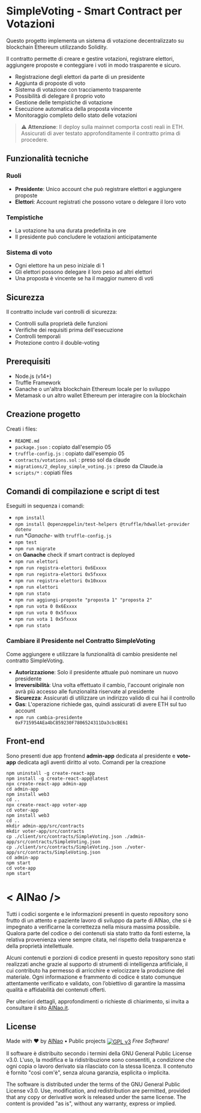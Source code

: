 
# SimpleVoting - Smart Contract per Votazioni

Questo progetto implementa un sistema di votazione decentralizzato su blockchain Ethereum utilizzando Solidity. 

Il contratto permette di creare e gestire votazioni, registrare elettori, aggiungere proposte e conteggiare i voti in modo trasparente e sicuro.
- Registrazione degli elettori da parte di un presidente
- Aggiunta di proposte di voto
- Sistema di votazione con tracciamento trasparente
- Possibilità di delegare il proprio voto
- Gestione delle tempistiche di votazione
- Esecuzione automatica della proposta vincente
- Monitoraggio completo dello stato delle votazioni
> ⚠️ **Attenzione**: Il deploy sulla mainnet comporta costi reali in ETH. Assicurati di aver testato approfonditamente il contratto prima di procedere.


## Funzionalità tecniche

### Ruoli
- **Presidente**: Unico account che può registrare elettori e aggiungere proposte
- **Elettori**: Account registrati che possono votare o delegare il loro voto

### Tempistiche
- La votazione ha una durata predefinita in ore
- Il presidente può concludere le votazioni anticipatamente

### Sistema di voto
- Ogni elettore ha un peso iniziale di 1
- Gli elettori possono delegare il loro peso ad altri elettori
- Una proposta è vincente se ha il maggior numero di voti

## Sicurezza

Il contratto include vari controlli di sicurezza:
- Controlli sulla proprietà delle funzioni
- Verifiche dei requisiti prima dell'esecuzione
- Controlli temporali
- Protezione contro il double-voting


## Prerequisiti

- Node.js (v14+)
- Truffle Framework
- Ganache o un'altra blockchain Ethereum locale per lo sviluppo
- Metamask o un altro wallet Ethereum per interagire con la blockchain


## Creazione progetto
Creati i files: 
- `README.md`
- `package.json` : copiato dall'esempio 05
- `truffle-config.js` : copiato dall'esempio 05
- `contracts/votations.sol` : preso sol da claude
- `migrations/2_deploy_simple_voting.js` : preso da Claude.ia
- `scripts/*` : copiati files

## Comandi di compilazione e script di test
Eseguiti in sequenza i comandi:
- `npm install `
- `npm install @openzeppelin/test-helpers @truffle/hdwallet-provider dotenv`
- run **Ganache-* with `truffle-config.js`
- `npm test `
- `npm run migrate `
- on **Ganache** check if smart contract is deployed
- `npm run elettori`
- `npm run registra-elettori 0x6Exxxx`
- `npm run registra-elettori 0x5fxxxx`
- `npm run registra-elettori 0x10xxxx`
- `npm run elettori`
- `npm run stato`
- `npm run aggiungi-proposte "proposta 1" "proposta 2"`
- `npm run vota 0 0x6Exxxx`
- `npm run vota 0 0x5fxxxx`
- `npm run vota 1 0x5fxxxx`
- `npm run stato`

### Cambiare il Presidente nel Contratto SimpleVoting
Come aggiungere e utilizzare la funzionalità di cambio presidente nel contratto SimpleVoting.
- **Autorizzazione**: Solo il presidente attuale può nominare un nuovo presidente
- **Irreversibilità**: Una volta effettuato il cambio, l'account originale non avrà più accesso alle funzionalità riservate al presidente
- **Sicurezza**: Assicurati di utilizzare un indirizzo valido di cui hai il controllo
- **Gas**: L'operazione richiede gas, quindi assicurati di avere ETH sul tuo account
- `npm run cambia-presidente 0xF715954AEa4bC859230F7806524311Da3cbcBE61`

## Front-end
Sono presenti due app frontend **admin-app** dedicata al presidente e **vote-app** dedicata agli aventi diritto al voto.
Comandi per la creazione
```
npm uninstall -g create-react-app
npm install -g create-react-app@latest
npx create-react-app admin-app
cd admin-app
npm install web3
cd ..
npx create-react-app voter-app
cd voter-app
npm install web3
cd ..
mkdir admin-app/src/contracts
mkdir voter-app/src/contracts
cp ./client/src/contracts/SimpleVoting.json ./admin-app/src/contracts/SimpleVoting.json
cp ./client/src/contracts/SimpleVoting.json ./voter-app/src/contracts/SimpleVoting.json
cd admin-app
npm start
cd vote-app
npm start
```


# &lt; AlNao /&gt;
Tutti i codici sorgente e le informazioni presenti in questo repository sono frutto di un attento e paziente lavoro di sviluppo da parte di AlNao, che si è impegnato a verificarne la correttezza nella misura massima possibile. Qualora parte del codice o dei contenuti sia stato tratto da fonti esterne, la relativa provenienza viene sempre citata, nel rispetto della trasparenza e della proprietà intellettuale. 


Alcuni contenuti e porzioni di codice presenti in questo repository sono stati realizzati anche grazie al supporto di strumenti di intelligenza artificiale, il cui contributo ha permesso di arricchire e velocizzare la produzione del materiale. Ogni informazione e frammento di codice è stato comunque attentamente verificato e validato, con l’obiettivo di garantire la massima qualità e affidabilità dei contenuti offerti. 


Per ulteriori dettagli, approfondimenti o richieste di chiarimento, si invita a consultare il sito [AlNao.it](https://www.alnao.it/).


## License
Made with ❤️ by <a href="https://www.alnao.it">AlNao</a>
&bull; 
Public projects 
<a href="https://www.gnu.org/licenses/gpl-3.0"  valign="middle"> <img src="https://img.shields.io/badge/License-GPL%20v3-blue?style=plastic" alt="GPL v3" valign="middle" /></a>
*Free Software!*


Il software è distribuito secondo i termini della GNU General Public License v3.0. L'uso, la modifica e la ridistribuzione sono consentiti, a condizione che ogni copia o lavoro derivato sia rilasciato con la stessa licenza. Il contenuto è fornito "così com'è", senza alcuna garanzia, esplicita o implicita.


The software is distributed under the terms of the GNU General Public License v3.0. Use, modification, and redistribution are permitted, provided that any copy or derivative work is released under the same license. The content is provided "as is", without any warranty, express or implied.
